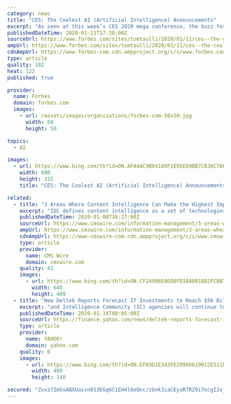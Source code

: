 ```yaml
---
category: news
title: "CES: The Coolest AI (Artificial Intelligence) Announcements"
excerpt: "As seen at this week’s CES 2020 mega conference, the buzz for AI continues to be intense. Here are just a few comments from the attendees: So what were some of the stand out announcement at CES? Well,"
publishedDateTime: 2020-01-11T17:38:00Z
sourceUrl: https://www.forbes.com/sites/tomtaulli/2020/01/11/ces--the-coolest-ai-artificial-intelligence-announcements
ampUrl: https://www.forbes.com/sites/tomtaulli/2020/01/11/ces--the-coolest-ai-artificial-intelligence-announcements/amp/
cdnAmpUrl: https://www-forbes-com.cdn.ampproject.org/c/s/www.forbes.com/sites/tomtaulli/2020/01/11/ces--the-coolest-ai-artificial-intelligence-announcements/amp/
type: article
quality: 102
heat: 122
published: true

provider:
  name: Forbes
  domain: forbes.com
  images:
    - url: /assets/images/organizations/forbes.com-50x50.jpg
      width: 50
      height: 50

topics:
  - AI

images:
  - url: https://www.bing.com/th?id=ON.AFA4AC9B84180F1E95E69BB7CB36C7D6
    width: 600
    height: 315
    title: "CES: The Coolest AI (Artificial Intelligence) Announcements"

related:
  - title: "3 Areas Where Content Intelligence Can Make the Highest Impact"
    excerpt: "IDC defines content intelligence as a set of technologies and services that leverage artificial intelligence to carry out tasks such as reading and categorizing a document, routing a document, extracting and validating data from documents, and other tasks related to understanding and processing unstructured content. Cognilytica further ..."
    publishedDateTime: 2020-01-08T16:27:00Z
    sourceUrl: https://www.cmswire.com/information-management/3-areas-where-content-intelligence-can-make-the-highest-impact/
    ampUrl: https://www.cmswire.com/information-management/3-areas-where-content-intelligence-can-make-the-highest-impact/amp/
    cdnAmpUrl: https://www-cmswire-com.cdn.ampproject.org/c/s/www.cmswire.com/information-management/3-areas-where-content-intelligence-can-make-the-highest-impact/amp/
    type: article
    provider:
      name: CMS Wire
      domain: cmswire.com
    quality: 42
    images:
      - url: https://www.bing.com/th?id=ON.CF24906E0DD8FD1BA0018B2FCBB7E626
        width: 640
        height: 480
  - title: "New Deltek Reports Forecast IT Investments to Reach $56 Billion for the Department of Defense and $11 Billion for the Intelligence Community By 2024"
    excerpt: "and Intelligence Community (IC) agencies will continue to grow as they work to keep pace with the evolution of both the threat landscape and technology development. Deltek's Intelligence Community"
    publishedDateTime: 2020-01-14T00:05:00Z
    sourceUrl: https://finance.yahoo.com/news/deltek-reports-forecast-investments-reach-200000706.html
    type: article
    provider:
      name: YAHOO!
      domain: yahoo.com
    quality: 0
    images:
      - url: https://www.bing.com/th?id=ON.EF03D1E343FE2996D619012E511FC158
        width: 400
        height: 148

secured: "Zvxz7ImSsABXUaivn013EGq6C1EH4l6eQnc/zbnk3iaCEyuR7RZ9i7ocgIJvjFLLFIotxHeUqSgQbkV5akZRFENBQ0OiOfEgiYX+g4b29vXOhrYv7YjidhsgykM04oAq3xT3zBvZyCs/Hdue5M3dJOwI1iyoEaHl7xH6snf3yP4tAjw97Hx4wx6SDqbIDxs2rDIxPB2p17Eelj+8Pp2iOU74R/nQws2dL9L6MvlPvFofu4+g6cZGpKz+95HRgtOBaBmU83sqZrekehGmmrALxg==;ZINXXwuZ2HL8pbA8g4bhJQ=="
---
```


